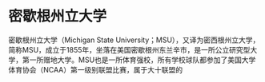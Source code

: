 # 密歇根州立大学

密歇根州立大学（Michigan State University；MSU），又译为密西根州立大学，简称MSU，成立于1855年，坐落在美国密歇根州东兰辛市，是一所公立研究型大学，第一所赠地大学。MSU也是一所体育强校，所有学校球队都参加了美国大学体育协会（NCAA）第一级别联盟比赛，属于大十联盟的